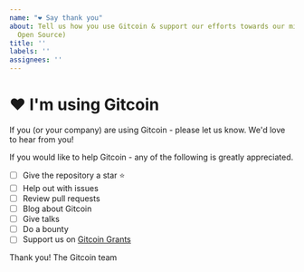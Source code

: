 ```yaml
---
name: "❤️ Say thank you"
about: Tell us how you use Gitcoin & support our efforts towards our mission (Grow/Sustain
  Open Source)
title: ''
labels: ''
assignees: ''
---
```


# ❤️ I'm using Gitcoin

If you (or your company) are using Gitcoin - please let us know. We'd love to hear from you!

If you would like to help Gitcoin - any of the following is greatly appreciated.

-   [ ] Give the repository a star ⭐️
-   [ ] Help out with issues
-   [ ] Review pull requests
-   [ ] Blog about Gitcoin
-   [ ] Give talks
-   [ ] Do a bounty
-   [ ] Support us on [Gitcoin Grants](https://gitcoin.co/grants/86/gitcoin-sustainability-fund)

Thank you!
The Gitcoin team
